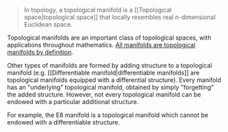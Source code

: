 >In topology, a topological manifold is a [[Topological space|topological space]] that locally resembles real n-dimensional Euclidean space. 

Topological manifolds are an important class of topological spaces, with applications throughout mathematics. <u>All manifolds are topological manifolds by definition</u>. 

Other types of manifolds are formed by adding structure to a topological manifold (e.g. [[Differentiable manifold|differentiable manifolds]] are topological manifolds equipped with a differential structure). Every manifold has an "underlying" topological manifold, obtained by simply "forgetting" the added structure. However, not every topological manifold can be endowed with a particular additional structure. 

For example, the E8 manifold is a topological manifold which cannot be endowed with a differentiable structure.